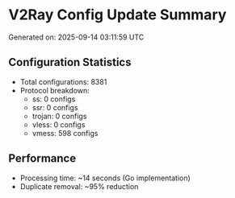 # V2Ray Config Update Summary
Generated on: 2025-09-14 03:11:59 UTC

## Configuration Statistics
- Total configurations: 8381
- Protocol breakdown:
  - ss: 0 configs
  - ssr: 0 configs
  - trojan: 0 configs
  - vless: 0 configs
  - vmess: 598 configs

## Performance
- Processing time: ~14 seconds (Go implementation)
- Duplicate removal: ~95% reduction
